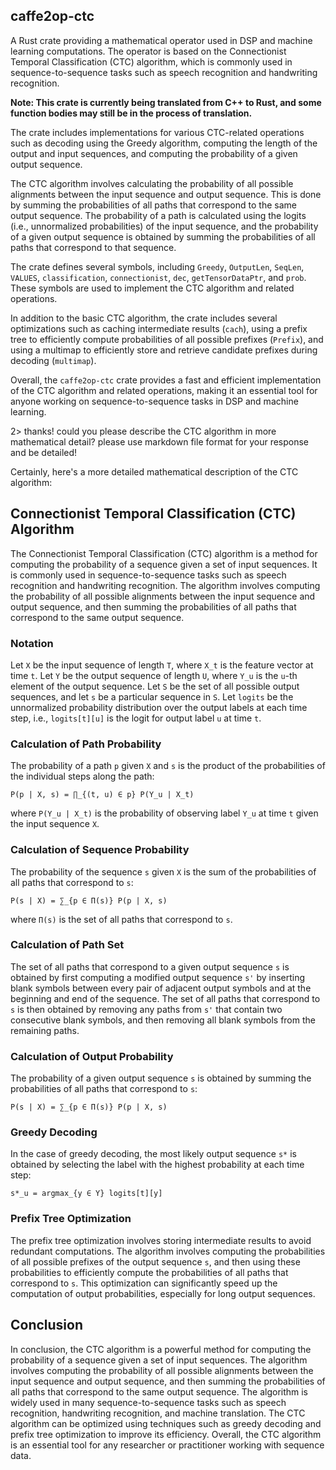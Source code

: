 ## caffe2op-ctc

A Rust crate providing a mathematical operator
used in DSP and machine learning computations. The
operator is based on the Connectionist Temporal
Classification (CTC) algorithm, which is commonly
used in sequence-to-sequence tasks such as speech
recognition and handwriting recognition.

**Note: This crate is currently being translated from C++ to Rust, and some function bodies may still be in the process of translation.**

The crate includes implementations for various
CTC-related operations such as decoding using the
Greedy algorithm, computing the length of the
output and input sequences, and computing the
probability of a given output sequence.

The CTC algorithm involves calculating the
probability of all possible alignments between the
input sequence and output sequence. This is done
by summing the probabilities of all paths that
correspond to the same output sequence. The
probability of a path is calculated using the
logits (i.e., unnormalized probabilities) of the
input sequence, and the probability of a given
output sequence is obtained by summing the
probabilities of all paths that correspond to that
sequence.

The crate defines several symbols, including
`Greedy`, `OutputLen`, `SeqLen`, `VALUES`,
`classification`, `connectionist`, `dec`,
`getTensorDataPtr`, and `prob`. These symbols are
used to implement the CTC algorithm and related
operations.

In addition to the basic CTC algorithm, the crate
includes several optimizations such as caching
intermediate results (`cach`), using a prefix tree
to efficiently compute probabilities of all
possible prefixes (`Prefix`), and using a multimap
to efficiently store and retrieve candidate
prefixes during decoding (`multimap`).

Overall, the `caffe2op-ctc` crate provides a fast
and efficient implementation of the CTC algorithm
and related operations, making it an essential
tool for anyone working on sequence-to-sequence
tasks in DSP and machine learning.

2> thanks! could you please describe the CTC
algorithm in more mathematical detail? please use
markdown file format for your response and be
detailed!

Certainly, here's a more detailed mathematical
description of the CTC algorithm:

## Connectionist Temporal Classification (CTC) Algorithm

The Connectionist Temporal Classification (CTC)
algorithm is a method for computing the
probability of a sequence given a set of input
sequences. It is commonly used in
sequence-to-sequence tasks such as speech
recognition and handwriting recognition. The
algorithm involves computing the probability of
all possible alignments between the input sequence
and output sequence, and then summing the
probabilities of all paths that correspond to the
same output sequence.

### Notation

Let `X` be the input sequence of length `T`, where
`X_t` is the feature vector at time `t`. Let `Y`
be the output sequence of length `U`, where `Y_u`
is the `u`-th element of the output sequence. Let
`S` be the set of all possible output sequences,
and let `s` be a particular sequence in `S`. Let
`logits` be the unnormalized probability
distribution over the output labels at each time
step, i.e., `logits[t][u]` is the logit for output
label `u` at time `t`.

### Calculation of Path Probability

The probability of a path `p` given `X` and `s` is
the product of the probabilities of the individual
steps along the path:

```
P(p | X, s) = ∏_{(t, u) ∈ p} P(Y_u | X_t)
```

where `P(Y_u | X_t)` is the probability of
observing label `Y_u` at time `t` given the input
sequence `X`.

### Calculation of Sequence Probability

The probability of the sequence `s` given `X` is
the sum of the probabilities of all paths that
correspond to `s`:

```
P(s | X) = ∑_{p ∈ Π(s)} P(p | X, s)
```

where `Π(s)` is the set of all paths that
correspond to `s`.

### Calculation of Path Set

The set of all paths that correspond to a given
output sequence `s` is obtained by first computing
a modified output sequence `s'` by inserting blank
symbols between every pair of adjacent output
symbols and at the beginning and end of the
sequence. The set of all paths that correspond to
`s` is then obtained by removing any paths from
`s'` that contain two consecutive blank symbols,
and then removing all blank symbols from the
remaining paths.

### Calculation of Output Probability

The probability of a given output sequence `s` is
obtained by summing the probabilities of all paths
that correspond to `s`:

```
P(s | X) = ∑_{p ∈ Π(s)} P(p | X, s)
```

### Greedy Decoding

In the case of greedy decoding, the most likely
output sequence `s*` is obtained by selecting the
label with the highest probability at each time
step:

```
s*_u = argmax_{y ∈ Y} logits[t][y]
```

### Prefix Tree Optimization

The prefix tree optimization involves storing
intermediate results to avoid redundant
computations. The algorithm involves computing the
probabilities of all possible prefixes of the
output sequence `s`, and then using these
probabilities to efficiently compute the
probabilities of all paths that correspond to
`s`. This optimization can significantly speed up
the computation of output probabilities,
especially for long output sequences.

## Conclusion

In conclusion, the CTC algorithm is a powerful
method for computing the probability of a sequence
given a set of input sequences. The algorithm
involves computing the probability of all possible
alignments between the input sequence and output
sequence, and then summing the probabilities of
all paths that correspond to the same output
sequence. The algorithm is widely used in many
sequence-to-sequence tasks such as speech
recognition, handwriting recognition, and machine
translation. The CTC algorithm can be optimized
using techniques such as greedy decoding and
prefix tree optimization to improve its
efficiency. Overall, the CTC algorithm is an
essential tool for any researcher or practitioner
working with sequence data.
